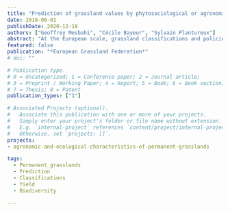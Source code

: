 ```yaml
---
title: "Prediction of grassland values by phytosociological or agronomical approach"
date: 2018-06-01
publishDate: 2020-12-18
authors: ["Geoffrey Mesbahi", "Cécile Bayeur", "Sylvain Plantureux"]
abstract: "At the European scale, grassland classifications and policies are mainly based on a phytosociological approach. However, agronomists use other classifications, such as agronomical typologies, indicators, models, measurements of forage yield or quality. Grasslands in the Vosges Mountains (north-eastern France, 170 - 1,424 m a.s.l., 7,000+ km²) have been studied following these two approaches in the last few years. Are these methods redundant or complementary? We compared a phytosociological classification made by botanists based on a sample of 550 grasslands and an agronomical classification from the study of 233 grasslands. This work didi not show equivalences between the two approaches: the prediction of grasslands' ecological and agronomical values requires the association of both approaches. We, therefore, propose that current grassland classifications need both agronomical and phytosociological criteria in order to provide complete information on ecosystems and sustainable production."
featured: false
publication: "*European Grassland Federation*"
# doi: ""

# Publication type.
# 0 = Uncategorized; 1 = Conference paper; 2 = Journal article;
# 3 = Preprint / Working Paper; 4 = Report; 5 = Book; 6 = Book section;
# 7 = Thesis; 8 = Patent
publication_types: ["1"]

# Associated Projects (optional).
#   Associate this publication with one or more of your projects.
#   Simply enter your project's folder or file name without extension.
#   E.g. `internal-project` references `content/project/internal-project/index.md`.
#   Otherwise, set `projects: []`.
projects:
- agronomic-and-ecological-characteristics-of-permanent-grasslands

tags:
  - Permanent_grasslands
  - Prediction
  - Classifications
  - Yield
  - Biodiversity

---
```

